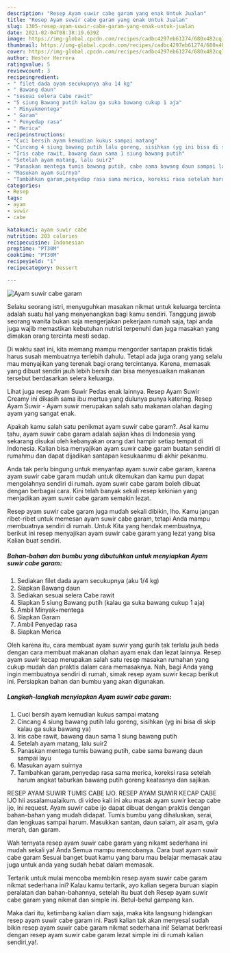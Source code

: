 ```yaml
---
description: "Resep Ayam suwir cabe garam yang enak Untuk Jualan"
title: "Resep Ayam suwir cabe garam yang enak Untuk Jualan"
slug: 1305-resep-ayam-suwir-cabe-garam-yang-enak-untuk-jualan
date: 2021-02-04T08:38:19.639Z
image: https://img-global.cpcdn.com/recipes/cadbc4297eb61274/680x482cq70/ayam-suwir-cabe-garam-foto-resep-utama.jpg
thumbnail: https://img-global.cpcdn.com/recipes/cadbc4297eb61274/680x482cq70/ayam-suwir-cabe-garam-foto-resep-utama.jpg
cover: https://img-global.cpcdn.com/recipes/cadbc4297eb61274/680x482cq70/ayam-suwir-cabe-garam-foto-resep-utama.jpg
author: Hester Herrera
ratingvalue: 5
reviewcount: 3
recipeingredient:
- " filet dada ayam secukupnya aku 14 kg"
- " Bawang daun"
- "sesuai selera Cabe rawit"
- "5 siung Bawang putih kalau ga suka bawang cukup 1 aja"
- " Minyakmentega"
- " Garam"
- " Penyedap rasa"
- " Merica"
recipeinstructions:
- "Cuci bersih ayam kemudian kukus sampai matang"
- "Cincang 4 siung bawang putih lalu goreng, sisihkan (yg ini bisa di skip kalau ga suka bawang ya)"
- "Iris cabe rawit, bawang daun sama 1 siung bawang putih"
- "Setelah ayam matang, lalu suir2"
- "Panaskan mentega tumis bawang putih, cabe sama bawang daun sampai layu"
- "Masukan ayam suirnya"
- "Tambahkan garam,penyedap rasa sama merica, koreksi rasa setelah harum angkat taburkan bawang putih goreng keatasnya dan sajikan."
categories:
- Resep
tags:
- ayam
- suwir
- cabe

katakunci: ayam suwir cabe 
nutrition: 203 calories
recipecuisine: Indonesian
preptime: "PT30M"
cooktime: "PT30M"
recipeyield: "1"
recipecategory: Dessert

---
```



![Ayam suwir cabe garam](https://img-global.cpcdn.com/recipes/cadbc4297eb61274/680x482cq70/ayam-suwir-cabe-garam-foto-resep-utama.jpg)

Selaku seorang istri, menyuguhkan masakan nikmat untuk keluarga tercinta adalah suatu hal yang menyenangkan bagi kamu sendiri. Tanggung jawab seorang  wanita bukan saja mengerjakan pekerjaan rumah saja, tapi anda juga wajib memastikan kebutuhan nutrisi terpenuhi dan juga masakan yang dimakan orang tercinta mesti sedap.

Di waktu  saat ini, kita memang mampu mengorder santapan praktis tidak harus susah membuatnya terlebih dahulu. Tetapi ada juga orang yang selalu mau menyajikan yang terenak bagi orang tercintanya. Karena, memasak yang dibuat sendiri jauh lebih bersih dan bisa menyesuaikan makanan tersebut berdasarkan selera keluarga. 

Lihat juga resep Ayam Suwir Pedas enak lainnya. Resep Ayam Suwir Creamy ini dikasih sama ibu mertua yang dulunya punya katering. Resep Ayam Suwir - Ayam suwir merupakan salah satu makanan olahan daging ayam yang sangat enak.

Apakah kamu salah satu penikmat ayam suwir cabe garam?. Asal kamu tahu, ayam suwir cabe garam adalah sajian khas di Indonesia yang sekarang disukai oleh kebanyakan orang dari hampir setiap tempat di Indonesia. Kalian bisa menyajikan ayam suwir cabe garam buatan sendiri di rumahmu dan dapat dijadikan santapan kesukaanmu di akhir pekanmu.

Anda tak perlu bingung untuk menyantap ayam suwir cabe garam, karena ayam suwir cabe garam mudah untuk ditemukan dan kamu pun dapat mengolahnya sendiri di rumah. ayam suwir cabe garam boleh dibuat dengan berbagai cara. Kini telah banyak sekali resep kekinian yang menjadikan ayam suwir cabe garam semakin lezat.

Resep ayam suwir cabe garam juga mudah sekali dibikin, lho. Kamu jangan ribet-ribet untuk memesan ayam suwir cabe garam, tetapi Anda mampu membuatnya sendiri di rumah. Untuk Kita yang hendak membuatnya, berikut ini resep menyajikan ayam suwir cabe garam yang lezat yang bisa Kalian buat sendiri.

<!--inarticleads1-->

##### Bahan-bahan dan bumbu yang dibutuhkan untuk menyiapkan Ayam suwir cabe garam:

1. Sediakan  filet dada ayam secukupnya (aku 1/4 kg)
1. Siapkan  Bawang daun
1. Sediakan sesuai selera Cabe rawit
1. Siapkan 5 siung Bawang putih (kalau ga suka bawang cukup 1 aja)
1. Ambil  Minyak+mentega
1. Siapkan  Garam
1. Ambil  Penyedap rasa
1. Siapkan  Merica


Oleh karena itu, cara membuat ayam suwir yang gurih tak terlalu jauh beda dengan cara membuat makanan olahan ayam enak dan lezat lainnya. Resep ayam suwir kecap merupakan salah satu resep masakan rumahan yang cukup mudah dan praktis dalam cara memasaknya. Nah, bagi Anda yang ingin membuatnya sendiri di rumah, simak resep ayam suwir kecap berikut ini. Persiapkan bahan dan bumbu yang akan digunakan. 

<!--inarticleads2-->

##### Langkah-langkah menyiapkan Ayam suwir cabe garam:

1. Cuci bersih ayam kemudian kukus sampai matang
1. Cincang 4 siung bawang putih lalu goreng, sisihkan (yg ini bisa di skip kalau ga suka bawang ya)
1. Iris cabe rawit, bawang daun sama 1 siung bawang putih
1. Setelah ayam matang, lalu suir2
1. Panaskan mentega tumis bawang putih, cabe sama bawang daun sampai layu
1. Masukan ayam suirnya
1. Tambahkan garam,penyedap rasa sama merica, koreksi rasa setelah harum angkat taburkan bawang putih goreng keatasnya dan sajikan.


RESEP AYAM SUWIR TUMIS CABE IJO. RESEP AYAM SUWIR KECAP CABE IJO hii assalamualaikum. di video kali ini aku masak ayam suwir kecap cabe ijo, ini request. Ayam suwir cabe ijo dapat dibuat dengan praktis dengan bahan-bahan yang mudah didapat. Tumis bumbu yang dihaluskan, serai, dan lengkuas sampai harum. Masukkan santan, daun salam, air asam, gula merah, dan garam. 

Wah ternyata resep ayam suwir cabe garam yang nikamt sederhana ini mudah sekali ya! Anda Semua mampu mencobanya. Cara buat ayam suwir cabe garam Sesuai banget buat kamu yang baru mau belajar memasak atau juga untuk anda yang sudah hebat dalam memasak.

Tertarik untuk mulai mencoba membikin resep ayam suwir cabe garam nikmat sederhana ini? Kalau kamu tertarik, ayo kalian segera buruan siapin peralatan dan bahan-bahannya, setelah itu buat deh Resep ayam suwir cabe garam yang nikmat dan simple ini. Betul-betul gampang kan. 

Maka dari itu, ketimbang kalian diam saja, maka kita langsung hidangkan resep ayam suwir cabe garam ini. Pasti kalian tak akan menyesal sudah bikin resep ayam suwir cabe garam nikmat sederhana ini! Selamat berkreasi dengan resep ayam suwir cabe garam lezat simple ini di rumah kalian sendiri,ya!.

